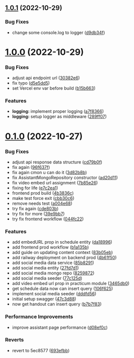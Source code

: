 ## [1.0.1](https://github.com/izzuzantyaf/fisdascms/compare/v1.0.0...v1.0.1) (2022-10-29)


### Bug Fixes

* change some console.log to logger ([d9db34f](https://github.com/izzuzantyaf/fisdascms/commit/d9db34f604d36b8c174b87a9940b34f9a0f61ecd))



# [1.0.0](https://github.com/izzuzantyaf/fisdascms/compare/v0.1.0...v1.0.0) (2022-10-29)


### Bug Fixes

* adjust api endpoint url ([30382e6](https://github.com/izzuzantyaf/fisdascms/commit/30382e66b1e1a3264607438b810145efc8ac1c37))
* fix typo ([d5e5dd5](https://github.com/izzuzantyaf/fisdascms/commit/d5e5dd561633ec19dd7ce0adc02cf0cc318426ff))
* set Vercel env var before build ([b15b663](https://github.com/izzuzantyaf/fisdascms/commit/b15b663fdb416df389a59cb5b9a14c2ef83dbdb3))


### Features

* **logging:** implement proper logging ([a7f8366](https://github.com/izzuzantyaf/fisdascms/commit/a7f8366b6cec2a10f51a375f01a48b206d8600e9))
* **logging:** setup logger as middleware ([289ff07](https://github.com/izzuzantyaf/fisdascms/commit/289ff07133624cb75d222be0190e46344824c4ef))



# [0.1.0](https://github.com/izzuzantyaf/fisdascms/compare/693efbb486fc58a95854e52df303ff544ed8d81c...v0.1.0) (2022-10-27)


### Bug Fixes

* adjust api response data structure ([cd79b0f](https://github.com/izzuzantyaf/fisdascms/commit/cd79b0f4e92288f16322507c1b4d512d3bc92c38))
* fix again ([96f637f](https://github.com/izzuzantyaf/fisdascms/commit/96f637fe042d1cd9e565c7ccf9808eaee25b2783))
* fix again cmon u can do it ([3d82b8b](https://github.com/izzuzantyaf/fisdascms/commit/3d82b8b78cc51fd66290f7a8ee75921066477960))
* fix AssistantMongoRepository constructor ([ad20d11](https://github.com/izzuzantyaf/fisdascms/commit/ad20d11e3f9699bbfeb0facaf3eb9f30b60aa2b1))
* fix video embed url assignment ([7b85e26](https://github.com/izzuzantyaf/fisdascms/commit/7b85e26f7c37f4140b106233d15e4f81948f2e14))
* fixing for life ([e7c2ea1](https://github.com/izzuzantyaf/fisdascms/commit/e7c2ea15d751e72be1eff525dfd9d0c1778e11b9))
* frontend prod build ([4b3836c](https://github.com/izzuzantyaf/fisdascms/commit/4b3836cf3622483ac677099c70c75a12a4fe1068))
* make test force exit ([cbb30c6](https://github.com/izzuzantyaf/fisdascms/commit/cbb30c66167e8ad1946fca4d564c063f5a732669))
* remove needs test ([a004e68](https://github.com/izzuzantyaf/fisdascms/commit/a004e6801ee7ed7a9cbe9f1cb33c5bd9ad8a54c8))
* try fix again ([cde803b](https://github.com/izzuzantyaf/fisdascms/commit/cde803b3f84fd7afb015161eb4be7e9a2f017191))
* try fix for more ([39e9bb7](https://github.com/izzuzantyaf/fisdascms/commit/39e9bb7c224ceb3bd50a46f6fd8b3aafb63b8d4e))
* try fix frontend workflow ([044fc22](https://github.com/izzuzantyaf/fisdascms/commit/044fc22152b4f03e73f8f4e41e58b0a1c3dc6380))


### Features

* add embedURL prop in schedule entity ([da18996](https://github.com/izzuzantyaf/fisdascms/commit/da18996a2d3550588ee7ff5d78ae569f74322de5))
* add frontend prod workflow ([b1a135b](https://github.com/izzuzantyaf/fisdascms/commit/b1a135b4e9cf7f0a95a98c6feeb49b866dd22d0d))
* add guide on updating content context ([83b05eb](https://github.com/izzuzantyaf/fisdascms/commit/83b05eb64e64c76ec88f3100b209d4d98924cd81))
* add railway deployment on backend prod ([4b61f50](https://github.com/izzuzantyaf/fisdascms/commit/4b61f5067e2704d71eccc4915d4157cb925da759))
* add social media data service ([85b8291](https://github.com/izzuzantyaf/fisdascms/commit/85b82919f96743dcf847ce8f6a3e65d16a20899d))
* add social media entity ([27fd7d1](https://github.com/izzuzantyaf/fisdascms/commit/27fd7d113b57d97c9a68b920a96d26f82f5fd7d7))
* add social media mongo repo ([8259872](https://github.com/izzuzantyaf/fisdascms/commit/825987264fc9884facd56c5b1ccd6ae1971a750d))
* add social media seeder ([77c125d](https://github.com/izzuzantyaf/fisdascms/commit/77c125dff6d02135dc91f5df2c2d4d0f97ce149a))
* add video embed url prop in practicum module ([3465db0](https://github.com/izzuzantyaf/fisdascms/commit/3465db0eaca08e04dd15a2285ca3baf804a4ecdf))
* get schedule data now can insert query ([106f625](https://github.com/izzuzantyaf/fisdascms/commit/106f625ed0860d477e434c6f177a361ae1f9e192))
* implement social media seeder ([dddfd56](https://github.com/izzuzantyaf/fisdascms/commit/dddfd5674390a95fead307a088e04016021a3d48))
* initial setup swagger ([47c3d88](https://github.com/izzuzantyaf/fisdascms/commit/47c3d8851c3088bc018bb02866ca588ce610581b))
* now get handout can insert query ([b7b7f83](https://github.com/izzuzantyaf/fisdascms/commit/b7b7f83b267e07a44b573531cc0a9798570fe0e1))


### Performance Improvements

* improve assistant page performance ([d08ef0c](https://github.com/izzuzantyaf/fisdascms/commit/d08ef0c82ff8498238a86c5396934867c2cac367))


### Reverts

* revert to 5ec8577 ([693efbb](https://github.com/izzuzantyaf/fisdascms/commit/693efbb486fc58a95854e52df303ff544ed8d81c))



